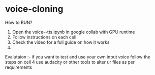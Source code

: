 # voice-cloning

How to RUN?

1. Open the voice--tts.ipynb in google collab with GPU runtime
2. Follow instructions on each cell
3. Check the video for a full guide on how it works
4. 

Evalutaion :-
  if you want to test and use your own input voice
  follow the steps on cell 4
  use audacity or other tools to alter ur files as per requirements
